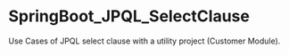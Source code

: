 # SpringBoot_JPQL_SelectClause
Use Cases of JPQL select clause with a utility project (Customer Module).
